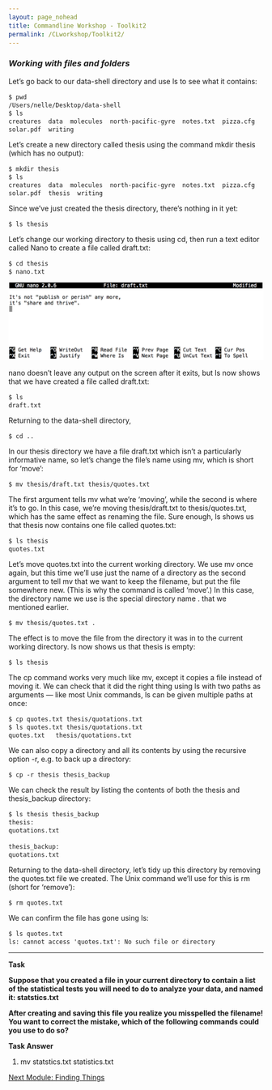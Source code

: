 ```yaml
---
layout: page_nohead
title: Commandline Workshop - Toolkit2
permalink: /CLworkshop/Toolkit2/
---
```


### _Working with files and folders_

Let’s go back to our data-shell directory and use ls to see what it contains:

```shell
$ pwd
/Users/nelle/Desktop/data-shell
$ ls
creatures  data  molecules  north-pacific-gyre  notes.txt  pizza.cfg  solar.pdf  writing
```
Let’s create a new directory called thesis using the command mkdir thesis (which has no output):

```shell
$ mkdir thesis
$ ls
creatures  data  molecules  north-pacific-gyre  notes.txt  pizza.cfg  solar.pdf  thesis  writing
```

Since we’ve just created the thesis directory, there’s nothing in it yet:

```shell
$ ls thesis

```

Let’s change our working directory to thesis using cd, then run a text editor called Nano to create a file called draft.txt:

```shell
$ cd thesis
$ nano.txt
```

![Nano](nano-screenshot.png)

nano doesn’t leave any output on the screen after it exits, but ls now shows that we have created a file called draft.txt:

```shell
$ ls
draft.txt
```

Returning to the data-shell directory,

```shell
$ cd ..
```

In our thesis directory we have a file draft.txt which isn’t a particularly informative name, so let’s change the file’s name using mv, which is short for ‘move’:

```shell
$ mv thesis/draft.txt thesis/quotes.txt
```

The first argument tells mv what we’re ‘moving’, while the second is where it’s to go. In this case, we’re moving thesis/draft.txt to thesis/quotes.txt, which has the same effect as renaming the file. Sure enough, ls shows us that thesis now contains one file called quotes.txt:

```shell
$ ls thesis
quotes.txt
```

Let’s move quotes.txt into the current working directory. We use mv once again, but this time we’ll use just the name of a directory as the second argument to tell mv that we want to keep the filename, but put the file somewhere new. (This is why the command is called ‘move’.) In this case, the directory name we use is the special directory name . that we mentioned earlier.

```shell
$ mv thesis/quotes.txt .
```
The effect is to move the file from the directory it was in to the current working directory. ls now shows us that thesis is empty:

 
```shell
$ ls thesis

```

The cp command works very much like mv, except it copies a file instead of moving it. We can check that it did the right thing using ls with two paths as arguments — like most Unix commands, ls can be given multiple paths at once:

```shell
$ cp quotes.txt thesis/quotations.txt
$ ls quotes.txt thesis/quotations.txt
quotes.txt   thesis/quotations.txt
```

We can also copy a directory and all its contents by using the recursive option -r, e.g. to back up a directory:

```shell
$ cp -r thesis thesis_backup
```

We can check the result by listing the contents of both the thesis and thesis_backup directory:

```shell
$ ls thesis thesis_backup
thesis:
quotations.txt

thesis_backup:
quotations.txt
```

Returning to the data-shell directory, let’s tidy up this directory by removing the quotes.txt file we created. The Unix command we’ll use for this is rm (short for ‘remove’):

```shell
$ rm quotes.txt
```

We can confirm the file has gone using ls:

```shell
$ ls quotes.txt
ls: cannot access 'quotes.txt': No such file or directory
```
------

__Task__

__Suppose that you created a file in your current directory to contain a list of the statistical tests you will need to do to analyze your data, and named it: statstics.txt__

__After creating and saving this file you realize you misspelled the filename! You want to correct the mistake, which of the following commands could you use to do so?__


__Task Answer__

1. mv statstics.txt statistics.txt

[Next Module: Finding Things](/CLworkshop/Toolkit3/)
